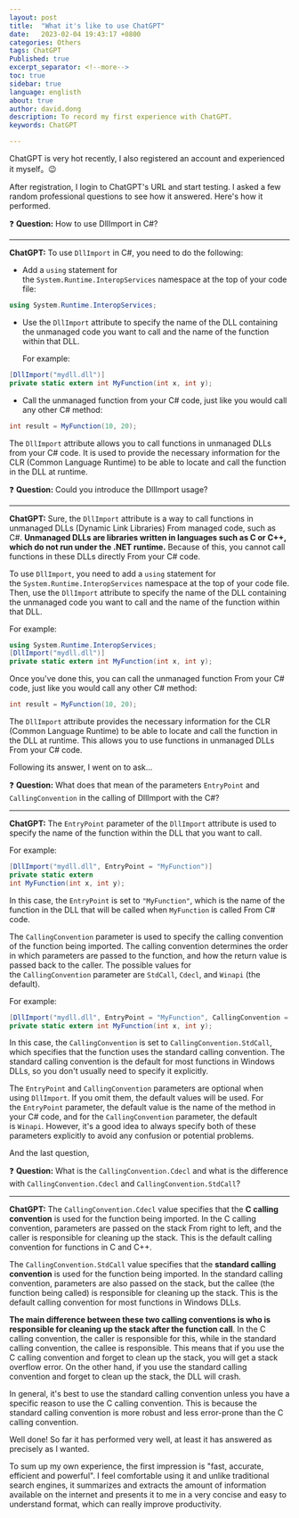 ```yaml
---
layout: post
title:  "What it's like to use ChatGPT"
date:   2023-02-04 19:43:17 +0800
categories: Others
tags: ChatGPT
Published: true
excerpt_separator: <!--more-->
toc: true
sidebar: true
language: englisth
about: true
author: david.dong
description: To record my first experience with ChatGPT.
keywords: ChatGPT

---
```


ChatGPT is very hot recently, I also registered an account and experienced it myself。😉 <!--more-->

After registration, I login to ChatGPT's URL and start testing.
I asked a few random professional questions to see how it answered. Here's how it performed. 

❓ **Question:** How to use DllImport in C#?

---

**ChatGPT:** To use `DllImport` in C#, you need to do the following:

- Add a `using` statement for the `System.Runtime.InteropServices` namespace at the top of your code file:

```csharp
using System.Runtime.InteropServices;
```

- Use the `DllImport` attribute to specify the name of the DLL containing the unmanaged code you want to call and the name of the function within that DLL. 
  
  For example:

```csharp
[DllImport("mydll.dll")] 
private static extern int MyFunction(int x, int y);
```

- Call the unmanaged function from your C# code, just like you would call any other C# method:

```csharp
int result = MyFunction(10, 20);
```

The `DllImport` attribute allows you to call functions in unmanaged DLLs from your C# code. It is used to provide the necessary information for the CLR (Common Language Runtime) to be able to locate and call the function in the DLL at runtime.

❓ **Question:** Could you introduce the DllImport usage?

---

**ChatGPT:** Sure, the `DllImport` attribute is a way to call functions in unmanaged DLLs (Dynamic Link Libraries) From managed code, such as C#. **Unmanaged DLLs are libraries written in languages such as C or C++, which do not run under the .NET runtime.** Because of this, you cannot call functions in these DLLs directly From your C# code.

To use `DllImport`, you need to add a `using` statement for the `System.Runtime.InteropServices` namespace at the top of your code file. Then, use the `DllImport` attribute to specify the name of the DLL containing the unmanaged code you want to call and the name of the function within that DLL. 

For example:

```csharp
using System.Runtime.InteropServices;  
[DllImport("mydll.dll")] 
private static extern int MyFunction(int x, int y);
```

Once you've done this, you can call the unmanaged function From your C# code, just like you would call any other C# method:

```csharp
int result = MyFunction(10, 20);
```

The `DllImport` attribute provides the necessary information for the CLR (Common Language Runtime) to be able to locate and call the function in the DLL at runtime. This allows you to use functions in unmanaged DLLs From your C# code.



Following its answer, I went on to ask...

❓ **Question:** What does that mean of the parameters `EntryPoint` and `CallingConvention` in the calling of DllImport with the C#?

---

**ChatGPT:** The `EntryPoint` parameter of the `DllImport` attribute is used to specify the name of the function within the DLL that you want to call. 

For example:

```csharp
[DllImport("mydll.dll", EntryPoint = "MyFunction")] 
private static extern 
int MyFunction(int x, int y);
```

In this case, the `EntryPoint` is set to `"MyFunction"`, which is the name of the function in the DLL that will be called when `MyFunction` is called From C# code.

The `CallingConvention` parameter is used to specify the calling convention of the function being imported. The calling convention determines the order in which parameters are passed to the function, and how the return value is passed back to the caller. The possible values for the `CallingConvention` parameter are `StdCall`, `Cdecl`, and `Winapi` (the default). 

For example:

```csharp
[DllImport("mydll.dll", EntryPoint = "MyFunction", CallingConvention = CallingConvention.StdCall)] 
private static extern int MyFunction(int x, int y);
```

In this case, the `CallingConvention` is set to `CallingConvention.StdCall`, which specifies that the function uses the standard calling convention. The standard calling convention is the default for most functions in Windows DLLs, so you don't usually need to specify it explicitly.

The `EntryPoint` and `CallingConvention` parameters are optional when using `DllImport`. If you omit them, the default values will be used. For the `EntryPoint` parameter, the default value is the name of the method in your C# code, and for the `CallingConvention` parameter, the default is `Winapi`. However, it's a good idea to always specify both of these parameters explicitly to avoid any confusion or potential problems.



And the last question,

❓ **Question:** What is the `CallingConvention.Cdecl` and what is the difference with `CallingConvention.Cdecl` and `CallingConvention.StdCall`?

---

**ChatGPT:** The `CallingConvention.Cdecl` value specifies that the **C calling convention** is used for the function being imported. In the C calling convention, parameters are passed on the stack From right to left, and the caller is responsible for cleaning up the stack. This is the default calling convention for functions in C and C++.

The `CallingConvention.StdCall` value specifies that the **standard calling convention** is used for the function being imported. In the standard calling convention, parameters are also passed on the stack, but the callee (the function being called) is responsible for cleaning up the stack. This is the default calling convention for most functions in Windows DLLs.

**The main difference between these two calling conventions is who is responsible for cleaning up the stack after the function call**. In the C calling convention, the caller is responsible for this, while in the standard calling convention, the callee is responsible. This means that if you use the C calling convention and forget to clean up the stack, you will get a stack overflow error. On the other hand, if you use the standard calling convention and forget to clean up the stack, the DLL will crash.

In general, it's best to use the standard calling convention unless you have a specific reason to use the C calling convention. This is because the standard calling convention is more robust and less error-prone than the C calling convention.



Well done! So far it has performed very well, at least it has answered as precisely as I wanted.

To sum up my own experience, the first impression is "fast, accurate, efficient and powerful". I feel comfortable using it and unlike traditional search engines, it summarizes and extracts the amount of information available on the internet and presents it to me in a very concise and easy to understand format, which can really improve productivity.

